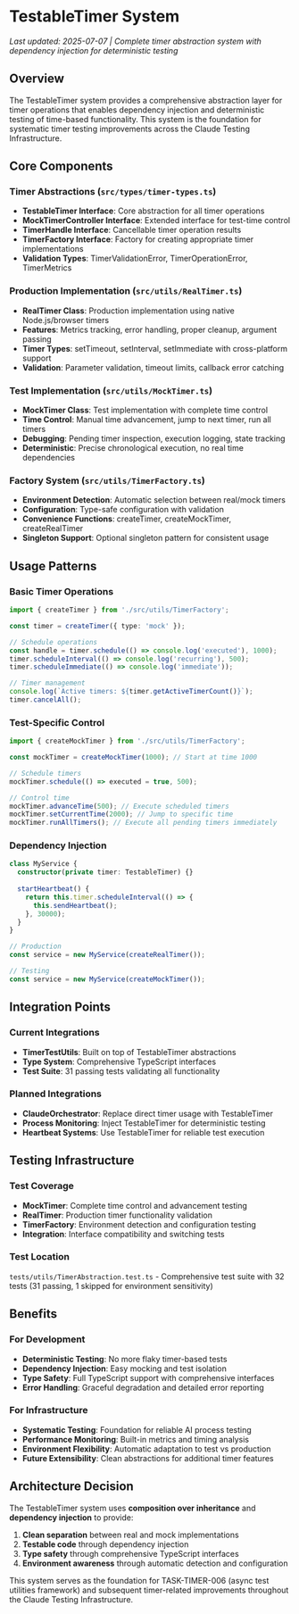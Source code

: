 # TestableTimer System

*Last updated: 2025-07-07 | Complete timer abstraction system with dependency injection for deterministic testing*

## Overview

The TestableTimer system provides a comprehensive abstraction layer for timer operations that enables dependency injection and deterministic testing of time-based functionality. This system is the foundation for systematic timer testing improvements across the Claude Testing Infrastructure.

## Core Components

### Timer Abstractions (`src/types/timer-types.ts`)
- **TestableTimer Interface**: Core abstraction for all timer operations
- **MockTimerController Interface**: Extended interface for test-time control
- **TimerHandle Interface**: Cancellable timer operation results
- **TimerFactory Interface**: Factory for creating appropriate timer implementations
- **Validation Types**: TimerValidationError, TimerOperationError, TimerMetrics

### Production Implementation (`src/utils/RealTimer.ts`)
- **RealTimer Class**: Production implementation using native Node.js/browser timers
- **Features**: Metrics tracking, error handling, proper cleanup, argument passing
- **Timer Types**: setTimeout, setInterval, setImmediate with cross-platform support
- **Validation**: Parameter validation, timeout limits, callback error catching

### Test Implementation (`src/utils/MockTimer.ts`)
- **MockTimer Class**: Test implementation with complete time control
- **Time Control**: Manual time advancement, jump to next timer, run all timers
- **Debugging**: Pending timer inspection, execution logging, state tracking
- **Deterministic**: Precise chronological execution, no real time dependencies

### Factory System (`src/utils/TimerFactory.ts`)
- **Environment Detection**: Automatic selection between real/mock timers
- **Configuration**: Type-safe configuration with validation
- **Convenience Functions**: createTimer, createMockTimer, createRealTimer
- **Singleton Support**: Optional singleton pattern for consistent usage

## Usage Patterns

### Basic Timer Operations
```typescript
import { createTimer } from './src/utils/TimerFactory';

const timer = createTimer({ type: 'mock' });

// Schedule operations
const handle = timer.schedule(() => console.log('executed'), 1000);
timer.scheduleInterval(() => console.log('recurring'), 500);
timer.scheduleImmediate(() => console.log('immediate'));

// Timer management
console.log(`Active timers: ${timer.getActiveTimerCount()}`);
timer.cancelAll();
```

### Test-Specific Control
```typescript
import { createMockTimer } from './src/utils/TimerFactory';

const mockTimer = createMockTimer(1000); // Start at time 1000

// Schedule timers
mockTimer.schedule(() => executed = true, 500);

// Control time
mockTimer.advanceTime(500); // Execute scheduled timers
mockTimer.setCurrentTime(2000); // Jump to specific time
mockTimer.runAllTimers(); // Execute all pending timers immediately
```

### Dependency Injection
```typescript
class MyService {
  constructor(private timer: TestableTimer) {}
  
  startHeartbeat() {
    return this.timer.scheduleInterval(() => {
      this.sendHeartbeat();
    }, 30000);
  }
}

// Production
const service = new MyService(createRealTimer());

// Testing
const service = new MyService(createMockTimer());
```

## Integration Points

### Current Integrations
- **TimerTestUtils**: Built on top of TestableTimer abstractions
- **Type System**: Comprehensive TypeScript interfaces
- **Test Suite**: 31 passing tests validating all functionality

### Planned Integrations
- **ClaudeOrchestrator**: Replace direct timer usage with TestableTimer
- **Process Monitoring**: Inject TestableTimer for deterministic testing
- **Heartbeat Systems**: Use TestableTimer for reliable test execution

## Testing Infrastructure

### Test Coverage
- **MockTimer**: Complete time control and advancement testing
- **RealTimer**: Production timer functionality validation  
- **TimerFactory**: Environment detection and configuration testing
- **Integration**: Interface compatibility and switching tests

### Test Location
`tests/utils/TimerAbstraction.test.ts` - Comprehensive test suite with 32 tests (31 passing, 1 skipped for environment sensitivity)

## Benefits

### For Development
- **Deterministic Testing**: No more flaky timer-based tests
- **Dependency Injection**: Easy mocking and test isolation
- **Type Safety**: Full TypeScript support with comprehensive interfaces
- **Error Handling**: Graceful degradation and detailed error reporting

### For Infrastructure
- **Systematic Testing**: Foundation for reliable AI process testing
- **Performance Monitoring**: Built-in metrics and timing analysis
- **Environment Flexibility**: Automatic adaptation to test vs production
- **Future Extensibility**: Clean abstractions for additional timer features

## Architecture Decision

The TestableTimer system uses **composition over inheritance** and **dependency injection** to provide:
1. **Clean separation** between real and mock implementations
2. **Testable code** through dependency injection
3. **Type safety** through comprehensive TypeScript interfaces
4. **Environment awareness** through automatic detection and configuration

This system serves as the foundation for TASK-TIMER-006 (async test utilities framework) and subsequent timer-related improvements throughout the Claude Testing Infrastructure.